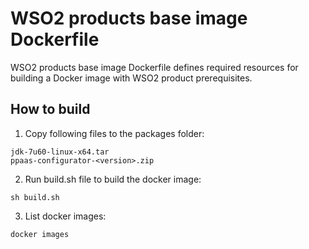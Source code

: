 # WSO2 products base image Dockerfile

WSO2 products base image Dockerfile defines required resources for building a Docker image with WSO2 product prerequisites.

## How to build

1. Copy following files to the packages folder:
```
jdk-7u60-linux-x64.tar
ppaas-configurator-<version>.zip
```

2. Run build.sh file to build the docker image:
```
sh build.sh
```

3. List docker images:
```
docker images
```